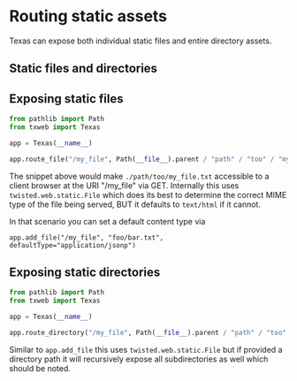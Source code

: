 Routing static assets
=====================

Texas can expose both individual static files and entire directory assets.


Static files and directories
----------------------------

## Exposing static files

```python
from pathlib import Path
from txweb import Texas

app = Texas(__name__)

app.route_file("/my_file", Path(__file__).parent / "path" / "too" / "my_file.txt")

```

The snippet above would make `./path/too/my_file.txt` accessible to a client browser at
the URI "/my_file" via GET.   Internally this uses `twisted.web.static.File` which does its
best to determine the correct MIME type of the file being served, BUT it defaults to `text/html`
if it cannot.   

In that scenario you can set a default content type via

`app.add_file("/my_file", "foo/bar.txt", defaultType="application/jsonp")`

## Exposing static directories

```python
from pathlib import Path
from txweb import Texas

app = Texas(__name__)

app.route_directory("/my_file", Path(__file__).parent / "path" / "too" / "my_static_dir")

```

Similar to `app.add_file` this uses `twisted.web.static.File` but if provided a directory path
it will recursively expose all subdirectories as well which should be noted.
